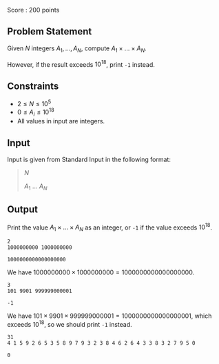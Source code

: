 Score : $200$ points

## Problem Statement

Given $N$ integers $A_1, ..., A_N$, compute $A_1 \times ... \times A_N$.

However, if the result exceeds $10^{18}$, print `-1` instead.

## Constraints

- $2 \leq N \leq 10^5$
- $0 \leq A_i \leq 10^{18}$
- All values in input are integers.

## Input

Input is given from Standard Input in the following format:

> $N$
> 
> $A_1$ $...$ $A_N$

## Output

Print the value $A_1 \times ... \times A_N$ as an integer, or `-1` if the value exceeds $10^{18}$.

```input1
2
1000000000 1000000000
```

```output1
1000000000000000000
```

We have $1000000000 \times 1000000000 = 1000000000000000000$.

```input2
3
101 9901 999999000001
```

```output2
-1
```

We have $101 \times 9901 \times 999999000001 = 1000000000000000001$, which exceeds $10^{18}$, so we should print `-1` instead.

```input3
31
4 1 5 9 2 6 5 3 5 8 9 7 9 3 2 3 8 4 6 2 6 4 3 3 8 3 2 7 9 5 0
```

```output3
0
```